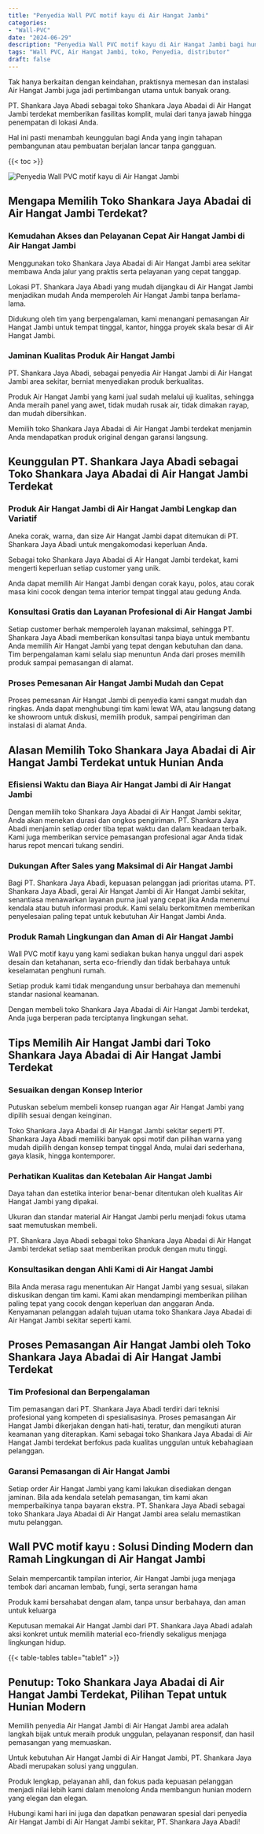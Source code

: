 ```yaml
---
title: "Penyedia Wall PVC motif kayu di Air Hangat Jambi"
categories: 
- "Wall-PVC"
date: "2024-06-29"
description: "Penyedia Wall PVC motif kayu di Air Hangat Jambi bagi hunian, office, serta ritel. Produk terbaik, variasi motif, warna elegan, beserta jasa penempatan oleh tim ahli dan kepastian resmi!|Jasa penjualan Wall PVC motif kayu di Air Hangat Jambi untuk keperluan tempat tinggal, perkantoran, atau ritel, dengan material terbaik dan pemasangan oleh teknisi ahli dan jaminan resmi.|Solusi Wall PVC motif kayu di Air Hangat Jambi yang andal untuk rumah, kantor, serta gerai, bersama panel terbaik dan penempatan ditangani oleh teknisi berpengalaman serta jaminan resmi.|Distribusi Wall PVC motif kayu di Air Hangat Jambi bagi hunian, perkantoran, dan ritel, dengan produk unggulan dan instalasi ditangani oleh tim berpengalaman, disertai beserta jaminan resmi.}"
tags: "Wall PVC, Air Hangat Jambi, toko, Penyedia, distributor"
draft: false
---
```


Tak hanya berkaitan dengan keindahan, praktisnya memesan dan instalasi Air Hangat Jambi juga jadi pertimbangan utama untuk banyak orang.

PT. Shankara Jaya Abadi sebagai toko Shankara Jaya Abadai di Air Hangat Jambi terdekat memberikan fasilitas komplit, mulai dari tanya jawab hingga penempatan di lokasi Anda.

Hal ini pasti menambah keunggulan bagi Anda yang ingin tahapan pembangunan atau pembuatan berjalan lancar tanpa gangguan.

{{< toc >}}

![Penyedia Wall PVC motif kayu di Air Hangat Jambi](/images/Wall-PVC/Penyedia-Wall-PVC-motif-kayu-di-Air-Hangat-Jambi.png)


## Mengapa Memilih Toko Shankara Jaya Abadai di Air Hangat Jambi Terdekat?

### Kemudahan Akses dan Pelayanan Cepat Air Hangat Jambi di Air Hangat Jambi

Menggunakan toko Shankara Jaya Abadai di Air Hangat Jambi area sekitar membawa Anda jalur yang praktis serta pelayanan yang cepat tanggap.

Lokasi PT. Shankara Jaya Abadi yang mudah dijangkau di Air Hangat Jambi menjadikan mudah Anda memperoleh Air Hangat Jambi tanpa berlama-lama.

Didukung oleh tim yang berpengalaman, kami menangani pemasangan Air Hangat Jambi untuk tempat tinggal, kantor, hingga proyek skala besar di Air Hangat Jambi.

### Jaminan Kualitas Produk Air Hangat Jambi

PT. Shankara Jaya Abadi, sebagai penyedia Air Hangat Jambi di Air Hangat Jambi area sekitar, berniat menyediakan produk berkualitas.

Produk Air Hangat Jambi yang kami jual sudah melalui uji kualitas, sehingga Anda meraih panel yang awet, tidak mudah rusak air, tidak dimakan rayap, dan mudah dibersihkan.

Memilih toko Shankara Jaya Abadai di Air Hangat Jambi terdekat menjamin Anda mendapatkan produk original dengan garansi langsung.

## Keunggulan PT. Shankara Jaya Abadi sebagai Toko Shankara Jaya Abadai di Air Hangat Jambi Terdekat

### Produk Air Hangat Jambi di Air Hangat Jambi Lengkap dan Variatif

Aneka corak, warna, dan size Air Hangat Jambi dapat ditemukan di PT. Shankara Jaya Abadi untuk mengakomodasi keperluan Anda.

Sebagai toko Shankara Jaya Abadai di Air Hangat Jambi terdekat, kami mengerti keperluan setiap customer yang unik.

Anda dapat memilih Air Hangat Jambi dengan corak kayu, polos, atau corak masa kini cocok dengan tema interior tempat tinggal atau gedung Anda.

### Konsultasi Gratis dan Layanan Profesional di Air Hangat Jambi

Setiap customer berhak memperoleh layanan maksimal, sehingga PT. Shankara Jaya Abadi memberikan konsultasi tanpa biaya untuk membantu Anda memilih Air Hangat Jambi yang tepat dengan kebutuhan dan dana. Tim berpengalaman kami selalu siap menuntun Anda dari proses memilih produk sampai pemasangan di alamat.

### Proses Pemesanan Air Hangat Jambi Mudah dan Cepat

Proses pemesanan Air Hangat Jambi di penyedia kami sangat mudah dan ringkas. Anda dapat menghubungi tim kami lewat WA, atau langsung datang ke showroom untuk diskusi, memilih produk, sampai pengiriman dan instalasi di alamat Anda.

## Alasan Memilih Toko Shankara Jaya Abadai di Air Hangat Jambi Terdekat untuk Hunian Anda

### Efisiensi Waktu dan Biaya Air Hangat Jambi di Air Hangat Jambi

Dengan memilih toko Shankara Jaya Abadai di Air Hangat Jambi sekitar, Anda akan menekan durasi dan ongkos pengiriman. PT. Shankara Jaya Abadi menjamin setiap order tiba tepat waktu dan dalam keadaan terbaik. Kami juga memberikan service pemasangan profesional agar Anda tidak harus repot mencari tukang sendiri.

### Dukungan After Sales yang Maksimal di Air Hangat Jambi

Bagi PT. Shankara Jaya Abadi, kepuasan pelanggan jadi prioritas utama. PT. Shankara Jaya Abadi, gerai Air Hangat Jambi di Air Hangat Jambi sekitar, senantiasa menawarkan layanan purna jual yang cepat jika Anda menemui kendala atau butuh informasi produk. Kami selalu berkomitmen memberikan penyelesaian paling tepat untuk kebutuhan Air Hangat Jambi Anda.

### Produk Ramah Lingkungan dan Aman di Air Hangat Jambi

 Wall PVC motif kayu  yang kami sediakan bukan hanya unggul dari aspek desain dan ketahanan, serta eco-friendly dan tidak berbahaya untuk keselamatan penghuni rumah.

Setiap produk kami tidak mengandung unsur berbahaya dan memenuhi standar nasional keamanan.

Dengan membeli toko Shankara Jaya Abadai di Air Hangat Jambi terdekat, Anda juga berperan pada terciptanya lingkungan sehat.

## Tips Memilih Air Hangat Jambi dari Toko Shankara Jaya Abadai di Air Hangat Jambi Terdekat

### Sesuaikan dengan Konsep Interior 

Putuskan sebelum membeli konsep ruangan agar Air Hangat Jambi yang dipilih sesuai dengan keinginan.

Toko Shankara Jaya Abadai di Air Hangat Jambi sekitar seperti PT. Shankara Jaya Abadi memiliki banyak opsi motif dan pilihan warna yang mudah dipilih dengan konsep tempat tinggal Anda, mulai dari sederhana, gaya klasik, hingga kontemporer.

### Perhatikan Kualitas dan Ketebalan Air Hangat Jambi

Daya tahan dan estetika interior benar-benar ditentukan oleh kualitas Air Hangat Jambi yang dipakai.

Ukuran dan standar material Air Hangat Jambi perlu menjadi fokus utama saat memutuskan membeli.

PT. Shankara Jaya Abadi sebagai toko Shankara Jaya Abadai di Air Hangat Jambi terdekat setiap saat memberikan produk dengan mutu tinggi.

### Konsultasikan dengan Ahli Kami di Air Hangat Jambi

Bila Anda merasa ragu menentukan Air Hangat Jambi yang sesuai, silakan diskusikan dengan tim kami. Kami akan mendampingi memberikan pilihan paling tepat yang cocok dengan keperluan dan anggaran Anda. Kenyamanan pelanggan adalah tujuan utama toko Shankara Jaya Abadai di Air Hangat Jambi sekitar seperti kami.

## Proses Pemasangan Air Hangat Jambi oleh Toko Shankara Jaya Abadai di Air Hangat Jambi Terdekat

### Tim Profesional dan Berpengalaman

Tim pemasangan dari PT. Shankara Jaya Abadi terdiri dari teknisi profesional yang kompeten di spesialisasinya. Proses pemasangan Air Hangat Jambi dikerjakan dengan hati-hati, teratur, dan mengikuti aturan keamanan yang diterapkan. Kami sebagai toko Shankara Jaya Abadai di Air Hangat Jambi terdekat berfokus pada kualitas unggulan untuk kebahagiaan pelanggan.

### Garansi Pemasangan di Air Hangat Jambi

Setiap order Air Hangat Jambi yang kami lakukan disediakan dengan jaminan. Bila ada kendala setelah pemasangan, tim kami akan memperbaikinya tanpa bayaran ekstra. PT. Shankara Jaya Abadi sebagai toko Shankara Jaya Abadai di Air Hangat Jambi area selalu memastikan mutu pelanggan.

##  Wall PVC motif kayu : Solusi Dinding Modern dan Ramah Lingkungan di Air Hangat Jambi

Selain mempercantik tampilan interior, Air Hangat Jambi juga menjaga tembok dari ancaman lembab, fungi, serta serangan hama

Produk kami bersahabat dengan alam, tanpa unsur berbahaya, dan aman untuk keluarga

Keputusan memakai Air Hangat Jambi dari PT. Shankara Jaya Abadi adalah aksi konkret untuk memilih material eco-friendly sekaligus menjaga lingkungan hidup.

{{< table-tables table="table1" >}}

## Penutup: Toko Shankara Jaya Abadai di Air Hangat Jambi Terdekat, Pilihan Tepat untuk Hunian Modern

Memilih penyedia Air Hangat Jambi di Air Hangat Jambi area adalah langkah bijak untuk meraih produk unggulan, pelayanan responsif, dan hasil pemasangan yang memuaskan.

Untuk kebutuhan Air Hangat Jambi di Air Hangat Jambi, PT. Shankara Jaya Abadi merupakan solusi yang unggulan.

Produk lengkap, pelayanan ahli, dan fokus pada kepuasan pelanggan menjadi nilai lebih kami dalam menolong Anda membangun hunian modern yang elegan dan elegan.

Hubungi kami hari ini juga dan dapatkan penawaran spesial dari penyedia Air Hangat Jambi di Air Hangat Jambi sekitar, PT. Shankara Jaya Abadi!